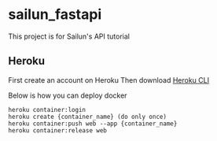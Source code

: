 # sailun_fastapi
This project is for Sailun's API tutorial

## Heroku
First create an account on Heroku
Then download [Heroku CLI](https://devcenter.heroku.com/articles/heroku-cli)

Below is how you can deploy docker
```
heroku container:login
heroku create {container_name} (do only once)
heroku container:push web --app {container_name}
heroku container:release web
```
